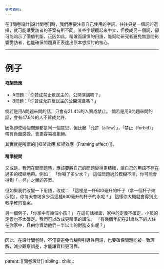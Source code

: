 ```yaml
---
參考資料:
---
```

在[[問卷設計|設計問卷]]時，我們應要注意自己使用的字詞。往往只是一個詞的選擇，就可能讓受訪者的答案有所不同。某些字眼聽起來中立，但換成另一個詞，卻可能暗示了價值判斷。正因如此，精確而謹慎的用語，能幫助研究者避免無意間影響受訪者，也能確保問題真正表達出原本想探討的核心。
- - -
# 例子
#### 框架效應
- A問題：「你贊成禁止反民主的，公開演講嗎？」
- B問題：「你贊成允許反民主的公開演講嗎？」

倘若是用A問題來問的話，只會有21.4%的人贊成禁止。
倘若是用B問題來問的話，會有47.8%的人不贊成允許。

因為即使兩個問題都是同一個意思，但比起「允許（allow）」，「禁止（forbid）」帶有負面感受，會更容易被拒絕。

其實就是所謂的[[框架效應|框架效應（Framing effect）]]。

#### 精準提問
又或是，我們在問問題時，應該要將自己的問題變得更精確，讓自己的用語不存在過多的模糊地帶。例如：
「你喝了多少水？」
這個問題過於模糊不清，你可能會得到「一杯」之類的答案。

但如果我們改變一下用語，改成：
「這裡是一杯600毫升的杯子（拿一個杯子來示範）。你每天會喝多少盃這種600毫升的杯子的水呢？」
這樣你大概就會得到比較準確的答案。


另一個例子，「你家中有幾個小孩？」
在這句話裡面，家中的定義不確定，小孩的定義也不太確定。我們可以改成更精準的講法。
「有幾個年紀在21歲以下的人住在你家中，且由你資助他們一半以上的財務支出呢？」
- - -
因此，在設計問卷時，不僅要避免含糊與引導性用語，也要確保問題能被一致理解，減少觀察誤差，才能讓資料更可靠。
- - -
parent::[[問卷設計]]
sibling::
child::